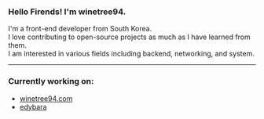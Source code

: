 ### Hello Firends! I'm winetree94.

I'm a front-end developer from South Korea.
<br>
I love contributing to open-source projects as much as I have learned from them.
<br>
I am interested in various fields including backend, networking, and system.

---

### Currently working on:
- [winetree94.com](https://github.com/winetree94/winetree94.com)
- [edybara](https://github.com/winetree94/edybara)
